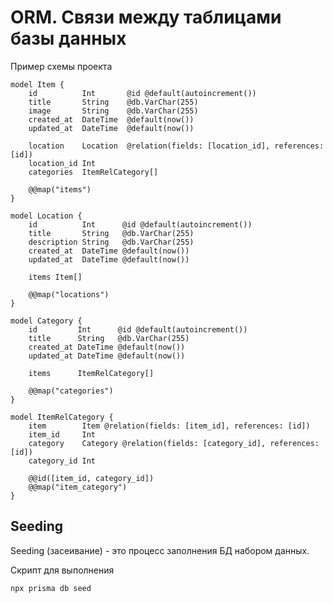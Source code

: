 # ORM. Связи между таблицами базы данных

Пример схемы проекта

    model Item {
        id          Int       @id @default(autoincrement())
        title       String    @db.VarChar(255)
        image       String    @db.VarChar(255)
        created_at  DateTime  @default(now())
        updated_at  DateTime  @default(now())

        location    Location  @relation(fields: [location_id], references: [id])
        location_id Int
        categories  ItemRelCategory[]

        @@map("items")
    }

    model Location {
        id          Int      @id @default(autoincrement())
        title       String   @db.VarChar(255)
        description String   @db.VarChar(255)
        created_at  DateTime @default(now())
        updated_at  DateTime @default(now())

        items Item[]

        @@map("locations")
    }

    model Category {
        id         Int      @id @default(autoincrement())
        title      String   @db.VarChar(255)
        created_at DateTime @default(now())
        updated_at DateTime @default(now())

        items      ItemRelCategory[]

        @@map("categories")
    }

    model ItemRelCategory {
        item        Item @relation(fields: [item_id], references: [id])
        item_id     Int
        category    Category @relation(fields: [category_id], references: [id])
        category_id Int

        @@id([item_id, category_id])
        @@map("item_category")
    }

## Seeding

Seeding (засеивание) - это процесс заполнения БД набором данных.

Скрипт для выполнения

    npx prisma db seed
